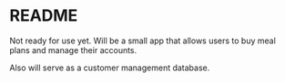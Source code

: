 # README

Not ready for use yet. Will be a small app that allows users to buy meal plans and manage their accounts.

Also will serve as a customer management database. 
